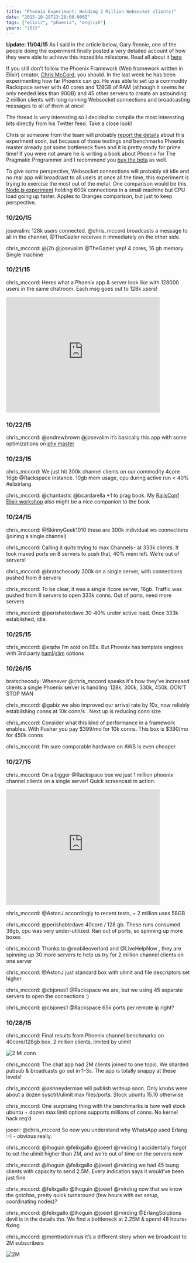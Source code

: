 ```yaml
---
title: "Phoenix Experiment: Holding 2 Million Websocket clients!"
date: "2015-10-29T13:28:00.000Z"
tags: ["elixir", "phoenix", "english"]
years: "2015"
---
```


<p></p>
<p><strong>Update: 11/04/15</strong> As I said in the article below, Gary Rennie, one of the people doing the experiment finally posted a very detailed account of how they were able to achieve this incredible milestone. Read all about it <a href="http://www.phoenixframework.org/v1.0.0/blog/the-road-to-2-million-websocket-connections">here</a></p>
<p>If you still don't follow the Phoenix Framework (Web framework written in Elixir) creator, <a href="http://twitter.com/chris_mccord">Chris McCord</a>, you should. In the last week he has been experimenting how far Phoenix can go. He was able to set up a commodity Rackspace server with 40 cores and 128GB of RAM (although it seems he only needed less than 90GB) and 45 other servers to create an astounding 2 million clients with long running Websocket connections and broadcasting messages to all of them at once!</p>
<p>The thread is very interesting so I decided to compile the most interesting bits directly from his Twitter feed. Take a close look!</p>
<p>Chris or someone from the team will probably <a href="http://www.phoenixframework.org/v1.0.0/blog/the-road-to-2-million-websocket-connections">report the details</a> about this experiment soon, but because of those testings and benchmarks Phoenix master already got some bottleneck fixes and it is pretty ready for prime time! If you were not aware he is writing a book about Phoenix for The Pragmatic Programmer and I recommend you <a href="https://pragprog.com/book/phoenix/programming-phoenix">buy the beta</a> as well.</p>
<p>To give some perspective, Websocket connections will probably sit idle and no real app will broadcast to all users at once all the time, this experiment is trying to exercise the most out of the metal. One comparison would be this <a href="http://www.jayway.com/2015/04/13/600k-concurrent-websocket-connections-on-aws-using-node-js/">Node.js experiment</a> holding 600k connections in a small machine but CPU load going up faster. Apples to Oranges comparison, but just to keep perspective.</p>
<p></p>
<p></p>
<h3>10/20/15</h3>
<p>josevalim: 128k users connected. @chris_mccord broadcasts a message to all in the channel, @TheGazler receives it immediately on the other side.</p>
<p>chris_mccord: @j2h @josevalim @TheGazler yep! 4 cores, 16 gb memory. Single machine</p>
<h3>10/21/15</h3>
<p>chris_mccord: Heres what a Phoenix app &amp; server look like with 128000 users in the same chatroom. Each msg goes out to 128k users!</p>
<iframe width="420" height="315" src="https://www.youtube.com/embed/vZYG79VqXlM" frameborder="0" allowfullscreen=""></iframe>
<h3>10/22/15</h3>
<p>chris_mccord: @andrewbrown @josevalim it’s basically this app with some optimizations on <a href="https://github.com/Gazler/phoenix_chat_example/tree/bench">phx master</a></p>
<h3>10/23/15</h3>
<p>chris_mccord: We just hit 300k channel clients on our commodity 4core 16gb @Rackspace instance. 10gb mem usage, cpu during active run &lt; 40% #elixirlang</p>
<p>chris_mccord: @chantastic @bcardarella +1 to prag book. My <a href="https://www.chrismccord.com/blog/2014/05/27/all-aboard-the-elixir-express/">RailsConf Elixir workshop</a> also might be a nice companion to the book</p>
<h3>10/24/15</h3>
<p>chris_mccord: @SkinnyGeek1010 these are 300k individual ws connections (joining a single channel)</p>
<p>chris_mccord: Calling it quits trying to max Channels– at 333k clients. It took maxed ports on 8 servers to push that, 40% mem left. We’re out of servers!</p>
<p>chris_mccord: @bratschecody 300k on a single server, with connections pushed from 8 servers</p>
<p>chris_mccord: To be clear, it was a single 4core server, 16gb. Traffic was pushed from 8 servers to open 333k conns. Out of ports, need more servers</p>
<p>chris_mccord: @perishabledave 30-40% under active load. Once 333k established, idle.</p>
<h3>10/25/15</h3>
<p>chris_mccord: @eqdw I’m sold on EEx. But Phoenix has template engines with 3rd party <a href="https://github.com/chrismccord/phoenix_haml">haml</a>/<a href="https://github.com/doomspork/phoenix_slim">slim</a> options</p>
<h3>10/26/15</h3>
<p>bratschecody: Whenever @chris_mccord speaks it's how they've increased clients a single Phoenix server is handling. 128k, 300k, 330k, 450k. DON'T STOP MAN</p>
<p>chris_mccord: @gabiz we also improved our arrival rate by 10x, now reliably establishing conns at 10k conn/s . Next up is reducing conn size</p>
<p>chris_mccord: Consider what this kind of performance in a framework enables. With Pusher you pay $399/mo for 10k conns. This box is $390/mo for 450k conns</p>
<p>chris_mccord: I’m sure comparable hardware on AWS is even cheaper</p>
<h3>10/27/15</h3>
<p>chris_mccord: On a bigger @Rackspace box we just 1 million phoenix channel clients on a single server! Quick screencast in action:</p>
<iframe width="420" height="315" src="https://www.youtube.com/embed/N4Duii6Yog0" frameborder="0" allowfullscreen=""></iframe>
<p>chris_mccord: @AstonJ accordingly to recent tests, ~ 2 million uses 58GB</p>
<p>chris_mccord: @perishabledave 40core / 128 gb. These runs consumed 38gb, cpu was very under-utilized. Ran out of ports, so spinning up more boxes</p>
<p>chris_mccord: Thanks to @mobileoverlord and @LiveHelpNow , they are spinning up 30 more servers to help us try for 2 million channel clients on one server</p>
<p>chris_mccord: @AstonJ just standard box with ulimit and file descriptors set higher</p>
<p>chris_mccord: @cbjones1 @Rackspace we are, but we using 45 separate servers to open the connections :)</p>
<p>chris_mccord: @cbjones1 @Rackspace 65k ports per remote ip right?</p>
<h3>10/28/15</h3>
<p>chris_mccord: Final results from Phoenix channel benchmarks on 40core/128gb box. 2 million clients, limited by ulimit</p>
<p><img src="https://pbs.twimg.com/media/CSbEsTiW0AARBzf.png" srcset="https://pbs.twimg.com/media/CSbEsTiW0AARBzf.png 2x" alt="2 Mi conn"></p>
<p>chris_mccord: The chat app had 2M clients joined to one topic. We sharded pubsub &amp; broadcasts go out in 1-3s. The app is totally snappy at these levels!</p>
<p>chris_mccord: @ashneyderman will publish writeup soon. Only knobs were about a dozen sysctrl/ulimit max files/ports. Stock ubuntu 15.10 otherwise</p>
<p>chris_mccord: One surprising thing with the benchmarks is how well stock ubuntu + dozen max limit options supports millions of conns. No kernel hack req’d</p>
<p>joeerl: @chris_mccord So now you understand why WhatsApp used Erlang :-) - obvious really.</p>
<p>chris_mccord: @lhoguin @felixgallo @joeerl @rvirding I accidentally forgot to set the ulimit higher than 2M, and we’re out of time on the servers now</p>
<p>chris_mccord: @lhoguin @felixgallo @joeerl @rvirding we had 45 tsung clients with capacity to send 2.5M. Every indication says it would’ve been just fine</p>
<p>chris_mccord: @felixgallo @lhoguin @joeerl @rvirding now that we know the gotchas, pretty quick turnaround (few hours with svr setup, coordinating nodes)?</p>
<p>chris_mccord: @felixgallo @lhoguin @joeerl @rvirding @ErlangSolutions devil is in the details tho. We find a bottleneck at 2.25M &amp; spend 48 hours+ fixing</p>
<p>chris_mccord: @mentisdominus it’s a different story when we broadcast to 2M subscribers</p>
<p><img src="https://pbs.twimg.com/media/CSdaaHtWcAAMhdJ.png:large" srcset="https://pbs.twimg.com/media/CSdaaHtWcAAMhdJ.png:large 2x" alt="2M"></p>
<p></p>